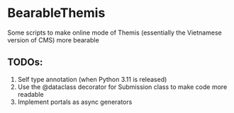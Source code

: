# BearableThemis

Some scripts to make online mode of Themis (essentially the Vietnamese version of CMS) more bearable

## TODOs:

1. Self type annotation (when Python 3.11 is released)
2. Use the @dataclass decorator for Submission class to make code more readable
3. Implement portals as async generators
